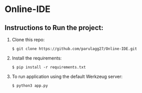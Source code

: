 # Online-IDE

## Instructions to Run the project:

1. Clone this repo:

	`$ git clone https://github.com/parulagg27/Online-IDE.git`

2. Install the requirements:

	`$ pip install -r requirements.txt`

3. To run application using the default Werkzeug server:

	`$ python3 app.py`